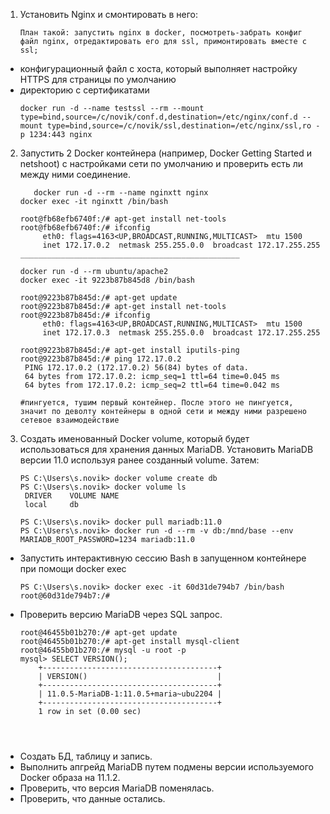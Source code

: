 1. Установить Nginx и смонтировать в него:
    ```
    План такой: запустить nginx в docker, посмотреть-забрать конфиг файл nginx, отредактировать его для ssl, примонтировать вместе с ssl;
    ```
- конфигурационный файл с хоста, который выполняет настройку HTTPS для страницы по умолчанию
- директорию с сертификатами
    ```
    docker run -d --name testssl --rm --mount type=bind,source=/c/novik/conf.d,destination=/etc/nginx/conf.d --mount type=bind,source=/c/novik/ssl,destination=/etc/nginx/ssl,ro -p 1234:443 nginx
    ```
2. Запустить 2 Docker контейнера (например, Docker Getting Started и netshoot) с настройками сети по умолчанию и проверить есть ли между ними соединение.
   ```
      docker run -d --rm --name nginxtt nginx
   docker exec -it nginxtt /bin/bash

   root@fb68efb6740f:/# apt-get install net-tools
   root@fb68efb6740f:/# ifconfig
        eth0: flags=4163<UP,BROADCAST,RUNNING,MULTICAST>  mtu 1500
        inet 172.17.0.2  netmask 255.255.0.0  broadcast 172.17.255.255
   _________________________________________________
   
   docker run -d --rm ubuntu/apache2
   docker exec -it 9223b87b845d8 /bin/bash

   root@9223b87b845d:/# apt-get update
   root@9223b87b845d:/# apt-get install net-tools
   root@9223b87b845d:/# ifconfig
        eth0: flags=4163<UP,BROADCAST,RUNNING,MULTICAST>  mtu 1500
        inet 172.17.0.3  netmask 255.255.0.0  broadcast 172.17.255.255

   root@9223b87b845d:/# apt-get install iputils-ping
   root@9223b87b845d:/# ping 172.17.0.2
    PING 172.17.0.2 (172.17.0.2) 56(84) bytes of data.
    64 bytes from 172.17.0.2: icmp_seq=1 ttl=64 time=0.045 ms
    64 bytes from 172.17.0.2: icmp_seq=2 ttl=64 time=0.042 ms

   #пингуется, тушим первый контейнер. После этого не пингуется, значит по деволту контейнеры в одной сети и между ними разрешено сетевое взаимодействие
   ```
   
3. Создать именованный Docker volume, который будет использоваться для хранения данных MariaDB. Установить MariaDB версии 11.0 используя ранее созданный volume. Затем:
   ```
   PS C:\Users\s.novik> docker volume create db
   PS C:\Users\s.novik> docker volume ls
    DRIVER    VOLUME NAME
    local     db
   
   PS C:\Users\s.novik> docker pull mariadb:11.0
   PS C:\Users\s.novik> docker run -d --rm -v db:/mnd/base --env MARIADB_ROOT_PASSWORD=1234 mariadb:11.0 
   ```
- Запустить интерактивную сессию Bash в запущенном контейнере при помощи docker exec
    ```
    PS C:\Users\s.novik> docker exec -it 60d31de794b7 /bin/bash
    root@60d31de794b7:/#
    ```
- Проверить версию MariaDB через SQL запрос.
    ```
    root@46455b01b270:/# apt-get update
    root@46455b01b270:/# apt-get install mysql-client
    root@46455b01b270:/# mysql -u root -p
    mysql> SELECT VERSION();
        +---------------------------------------+
        | VERSION()                             |
        +---------------------------------------+
        | 11.0.5-MariaDB-1:11.0.5+maria~ubu2204 |
        +---------------------------------------+
        1 row in set (0.00 sec)
    


    
    ```
- Создать БД, таблицу и запись.
- Выполнить апгрейд MariaDB путем подмены версии используемого Docker образа на 11.1.2.
- Проверить, что версия MariaDB поменялась.
- Проверить, что данные остались.
